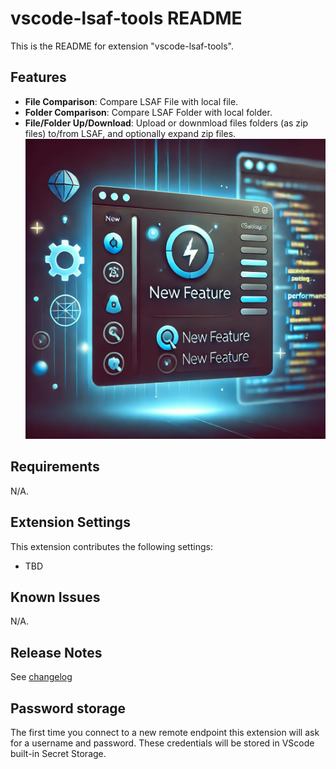 # vscode-lsaf-tools README

This is the README for extension "vscode-lsaf-tools".

## Features

- **File Comparison**: Compare LSAF File with local file.
- **Folder Comparison**: Compare LSAF Folder with local folder.
- **File/Folder Up/Download**: Upload or downmload files folders (as zip files) to/from LSAF, and optionally expand zip files.
![feature X](images/feature-x.png)


## Requirements

N/A.

## Extension Settings

This extension contributes the following settings:

* TBD

## Known Issues

N/A.

## Release Notes

See [changelog](CHANGELOG.md)

## Password storage
The first time you connect to a new remote endpoint this extension will ask for a username and password. These credentials will be stored in VScode built-in Secret Storage.
